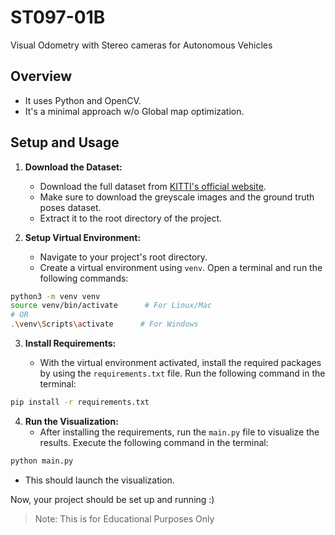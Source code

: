 # ST097-01B

Visual Odometry with Stereo cameras for Autonomous Vehicles

## Overview
- It uses Python and OpenCV.
- It's a minimal approach w/o Global map optimization.

## Setup and Usage

1. **Download the Dataset:**

   - Download the full dataset from [KITTI's official website](https://www.cvlibs.net/datasets/kitti/eval_odometry.php).
   - Make sure to download the greyscale images and the ground truth poses dataset.
   - Extract it to the root directory of the project.

2. **Setup Virtual Environment:**

   - Navigate to your project's root directory.
   - Create a virtual environment using `venv`. Open a terminal and run the following commands:
  ```bash
  python3 -m venv venv
  source venv/bin/activate      # For Linux/Mac
  # OR
  .\venv\Scripts\activate      # For Windows
  ```

3. **Install Requirements:**

   - With the virtual environment activated, install the required packages by using the `requirements.txt` file. Run the following command in the terminal:
  ```bash
  pip install -r requirements.txt
  ```

4. **Run the Visualization:**
   - After installing the requirements, run the `main.py` file to visualize the results. Execute the following command in the terminal:
  ```bash
  python main.py
  ```
   - This should launch the visualization.

Now, your project should be set up and running :)

> Note: This is for Educational Purposes Only
